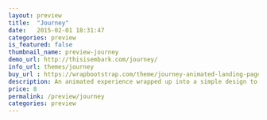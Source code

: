 ```yaml
---
layout: preview
title:  "Journey"
date:   2015-02-01 18:31:47
categories: preview
is_featured: false
thumbnail_name: preview-journey
demo_url: http://thisisembark.com/journey/
info_url: themes/journey
buy_url : https://wrapbootstrap.com/theme/journey-animated-landing-page-WB0K438LJ
description: An animated experience wrapped up into a simple design to showcase any and all creative projects. Great for info product launches.
price: 8
permalink: /preview/journey
categories: preview
---
```

